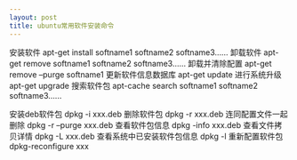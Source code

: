 ```yaml
---
layout: post
title: ubuntu常用软件安装命令
---
```


安装软件 apt-get install softname1 softname2 softname3……
卸载软件 apt-get remove softname1 softname2 softname3……
卸载并清除配置 apt-get remove –purge softname1
更新软件信息数据库 apt-get update
进行系统升级 apt-get upgrade
搜索软件包 apt-cache search softname1 softname2 softname3……

安装deb软件包 dpkg -i xxx.deb
删除软件包 dpkg -r xxx.deb
连同配置文件一起删除 dpkg -r –purge xxx.deb
查看软件包信息 dpkg -info xxx.deb
查看文件拷贝详情 dpkg -L xxx.deb
查看系统中已安装软件包信息 dpkg -l
重新配置软件包 dpkg-reconfigure xxx
